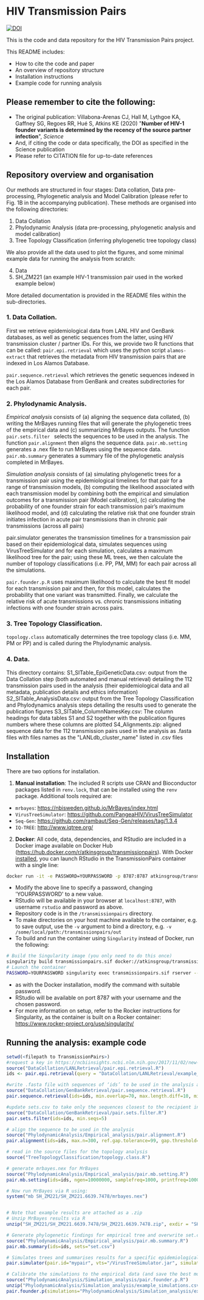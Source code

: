 # HIV Transmission Pairs

[![DOI](https://zenodo.org/badge/224859135.svg)](https://zenodo.org/badge/latestdoi/224859135)

This is the code and data repository for the HIV Transmission Pairs project.

This README includes:
- How to cite the code and paper
- An overview of repository structure
- Installation instructions
- Example code for running analysis


## Please remember to cite the following:
- The original publication: Villabona-Arenas CJ, Hall M, Lythgoe KA, Gaffney SG, Regoes RR, Hué S, Atkins KE (2020) "**Number of HIV-1 founder variants is determined by the recency of the source partner infection**", *Science*
- And, if citing the code or data specifically, the DOI as specified in the Science publication
- Please refer to CITATION file for up-to-date references

## Repository overview and organisation
Our methods are structured in four stages: Data collation, Data pre-processing, Phylogenetic analysis and Model Calibration (please refer to Fig. 1B in the accompanying publication). These methods are organised into the following directories:
1. Data Collation
2. Phylodynamic Analysis (data pre-processing, phylogenetic analysis and model calibration)
3. Tree Topology Classification (inferring phylogenetic tree topology class)


We also provide all the data used to plot the figures, and some minimal example data for running the analysis from scratch:

4. Data
5. SH_ZM221 (an example HIV-1 transmission pair used in the worked example below)

More detailed documentation is provided in the README files within the sub-directories. 


### 1. Data Collation.
First we retrieve epidemiological data from LANL HIV and GenBank databases, as well as genetic sequences from the latter, using HIV transmission cluster / partner IDs. For this, we provide two R functions that can be called:
`pair.epi.retrieval` which uses the python script `alamos-extract` that retrieves the metadata from HIV transmission pairs that are indexed in Los Alamos Database. 

`pair.sequence.retrieval` which retrieves the genetic sequences indexed in the Los Alamos Database from GenBank and creates subdirectories for each pair.

 
### 2. Phylodynamic Analysis.
*Empirical analysis* consists of (a) aligning the sequence data collated, (b) writing the  MrBayes running files that will generate the phylogenetic trees of the empirical data and (c) summarizing MrBayes outputs.
The function `pair.sets.filter ` selects the sequences to be used in the analysis. The function `pair.alignment` then aligns the sequence data.
`pair.mb.setting` generates a .nex file to run MrBayes using the sequence data.
`pair.mb.summary` generates a summary file of the phylogenetic analysis completed in MrBayes. 
 
*Simulation analysis* consists of (a) simulating phylogenetic trees for a transmission pair using the epidemiological timelines for that pair for a range of transmission models, (b) computing the likelihood associated with each transmission model by combining both the empirical and simulation outcomes for a transmission pair (Model calibration), (c) calculating the probability of one founder strain for each transmission pair’s maximum likelihood model, and (d) calculating the relative risk that one founder strain initiates infection in acute pair transmissions than in chronic pair transmissions (across all pairs)
 
pair.simulator generates the transmission timelines for a transmission pair based on their epidemiological data, simulates sequences using VirusTreeSimulator and for each simulation, calculates a maximum likelihood tree for the pair; using these ML trees, we then calculate the number of topology classifications (i.e. PP, PM, MM) for each pair across all the simulations.  
 
`pair.founder.p.R` uses maximum likelihood to calculate the best fit model for each transmission pair and then, for this model, calculates the probability that one variant was transmitted. Finally, we calculate the relative risk of acute transmissions vs. chronic transmissions initiating infections with one founder strain across pairs.
 
 
### 3. Tree Topology Classification.
`topology.class` automatically determines the tree topology class (i.e. MM, PM or PP) and is called during the Phylodynamic analysis. 


### 4. Data.
This directory contains:
S1_SITable_EpiGeneticData.csv: output from the Data Collation step (both automated and manual retrieval) detailing the 112 transmission pairs used in the analysis (their epidemiological data and all metadata, publication details and ethics information)
S2_SITable_AnalysisData.csv: output from the Tree Topology Classification and Phylodynamics analysis steps detailing the results used to generate the publication figures
S3_SITable_ColumnNamesKey.csv: The column headings for data tables S1 and S2 together with the publication figures numbers where these columns are plotted
S4_Alignments.zip: aligned sequence data for the 112 transmission pairs used in the analysis as .fasta files with files names as the "LANLdb_cluster_name" listed in .csv files


## Installation

There are two options for installation.

1. **Manual installation**: The included R scripts use CRAN and Bioconductor packages listed in `renv.lock`, that can be installed using the `renv` package. Additional tools required are:
- `mrbayes`: https://nbisweden.github.io/MrBayes/index.html
- `VirusTreeSimulator`: https://github.com/PangeaHIV/VirusTreeSimulator
- `Seq-Gen`: https://github.com/rambaut/Seq-Gen/releases/tag/1.3.4
- `IQ-TREE`: http://www.iqtree.org/

2. **Docker**: All code, data, dependencies, and RStudio are included in a Docker image available on Docker Hub (https://hub.docker.com/r/atkinsgroup/transmissionpairs). With Docker [installed](https://docs.docker.com/get-docker/), you can launch RStudio in the TransmissionPairs container with a single line:
```bash
docker run -it -e PASSWORD=YOURPASSWORD -p 8787:8787 atkinsgroup/transmissionpairs
```
- Modify the above line to specify a password, changing 'YOURPASSWORD' to a new value.
- RStudio will be available in your browser at `localhost:8787`, with username `rstudio` and password as above.
- Repository code is in the `/transmissionpairs` directory.
- To make directories on your host machine available to the container, e.g. to save output, use the `-v` argument to bind a directory, e.g. `-v /some/local/path:/transmissionpairs/out`
- To build and run the container using `Singularity` instead of Docker, run the following:
```bash
# Build the Singularity image (you only need to do this once)
singularity build transmissionpairs.sif docker://atkinsgroup/transmissionpairs
# Launch the container
PASSWORD=YOURPASSWORD singularity exec transmissionpairs.sif rserver --auth-none=0  --auth-pam-helper-path=pam-helper
```
  - as with the Docker installation, modify the command with suitable password.
  - RStudio will be available on port 8787 with your username and the chosen password.
  - For more information on setup, refer to the Rocker instructions for Singularity, as the container is built on a Rocker container: https://www.rocker-project.org/use/singularity/


## Running the analysis: example code
 
```R
setwd(<filepath to TransmissionPairs>)
#request a key in https://ncbiinsights.ncbi.nlm.nih.gov/2017/11/02/new-api-keys-for-the-e-utilities/, query.txt example is specified 
source("DataCollation/LANLRetrieval/pair.epi.retrieval.R")
ids <- pair.epi.retrieval(query = "DataCollation/LANLRetrieval/example_query.csv", key = "myAPIkeyNumber")

#write .fasta file with sequences of ‘ids’ to be used in the analysis as sets.csv
source("DataCollation/GenBankRetrieval/pair.sequence.retrieval.R")
pair.sequence.retrieval(ids=ids, min.overlap=70, max.length.diff=10, min.seqs=5)

#update sets.csv to take only the sequences closest to the recipient infection time
source("DataCollation/GenBankRetrieval/pair.sets.filter.R")
pair.sets.filter(ids=ids, min.seqs=5)

# align the sequence to be used in the analysis
source("PhylodynamicAnalysis/Empirical_analysis/pair.alignment.R")
pair.alignment(ids=ids, max.n=300, ref.gap.tolerance=99, gap.threshold=1, sets="set.csv")

# read in the source files for the topology analysis
source("TreeTopologyClassification/topology.class.R")

# generate mrbayes.nex for MrBayes
source("PhylodynamicAnalysis/Empirical_analysis/pair.mb.setting.R")
pair.mb.setting(ids=ids, ngen=10000000, samplefreq=1000, printfreq=100000, diagnfreq=1000000, burninfrac=0.5, sets="set.csv")

# Now run MrBayes via R using:
system("mb SH_ZM221/SH_ZM221.6639.7478/mrbayes.nex")


# Note that example results are attached as a .zip 
# Unzip MrBayes results via R
unzip("SH_ZM221/SH_ZM221.6639.7478/SH_ZM221.6639.7478.zip", exdir = "SH_ZM221/SH_ZM221.6639.7478/")

# Generate phylogenetic findings for empirical tree and overwrite set.csv with results
source("PhylodynamicAnalysis/Empirical_analysis/pair.mb.summary.R")
pair.mb.summary(ids=ids, sets="set.csv")

# Simulates trees and summarises results for a specific epidemiological timeline
pair.simulator(pair.id="mypair", vts="/VirusTreeSimulator.jar", simulation=1, transmission=30, sampling.source=30, sampling.rec=30, index=1095, n.source=5, n.rec=5, vt.source=1, vt.rec=1, tau=1.8, Ne0=1, K=300, t50=-2, evo.r=0.01148, gene.ref=c(6758, 7757), subs.model="GTR", subs.param=c(0.48,4,0.18,0.41,0.17,0.20,0.22,3.01,5.59,1.21,1.39,8.25,1.0)S, acute=c(13:90), recent=c(91:180), chronic=c(181:7300))

# Calibrate the simulations to the empirical data (and save the best model to a file. Uses results from all the pairs, example simulation files are provided
source("PhylodynamicAnalysis/Simulation_analysis/pair.founder.p.R")
unzip("PhylodynamicAnalysis/Simulation_analysis/example_simulations.csv.zip", exdir="PhylodynamicAnalysis/Simulation_analysis/")
pair.founder.p(simulations="PhylodynamicAnalysis/Simulation_analysis/example_simulations.csv", empirical="PhylodynamicAnalysis/Empirical_analysis/example_empirical.csv")
```
